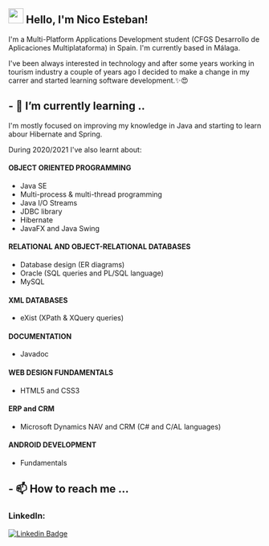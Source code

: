 ## <img src="https://media.giphy.com/media/hvRJCLFzcasrR4ia7z/giphy.gif" width="30px"> Hello, I'm Nico Esteban!

I'm a Multi-Platform Applications Development student (CFGS Desarrollo de Aplicaciones Multiplataforma) in Spain. I'm currently based in Málaga.

I've been always interested in technology and after some years working in tourism industry a couple of years ago I decided to make a change in my carrer and started learning software development.✨😍




## - 🌱 I’m currently learning ..
I'm mostly focused on improving my knowledge in Java and starting to learn abour Hibernate and Spring.

During 2020/2021 I've also learnt about:

#### OBJECT ORIENTED PROGRAMMING
- Java SE
- Multi-process & multi-thread programming
- Java I/O Streams
- JDBC library
- Hibernate
- JavaFX and Java Swing

#### RELATIONAL AND OBJECT-RELATIONAL DATABASES
- Database design (ER diagrams)
- Oracle (SQL queries and PL/SQL language)
- MySQL

#### XML DATABASES
- eXist (XPath & XQuery queries)

#### DOCUMENTATION
- Javadoc

#### WEB DESIGN FUNDAMENTALS
- HTML5 and CSS3

#### ERP and CRM
- Microsoft Dynamics NAV and CRM (C# and C/AL languages)

#### ANDROID DEVELOPMENT
- Fundamentals


## - 📫 How to reach me ...

### LinkedIn: 
[![Linkedin Badge](https://img.shields.io/badge/-LinkedIn-blue?style=flat-square&logo=Linkedin&logoColor=white&link=https://www.linkedin.com/in/harshkumarkhatri/)](https://www.linkedin.com/in/nicolas-esteban
)

